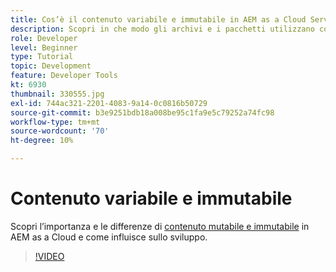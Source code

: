 ```yaml
---
title: Cos’è il contenuto variabile e immutabile in AEM as a Cloud Service?
description: Scopri in che modo gli archivi e i pacchetti utilizzano contenuti mutabili e immutabili e perché è importante in AEM as a Cloud Service.
role: Developer
level: Beginner
type: Tutorial
topic: Development
feature: Developer Tools
kt: 6930
thumbnail: 330555.jpg
exl-id: 744ac321-2201-4083-9a14-0c0816b50729
source-git-commit: b3e9251bdb18a008be95c1fa9e5c79252a74fc98
workflow-type: tm+mt
source-wordcount: '70'
ht-degree: 10%

---
```


# Contenuto variabile e immutabile

Scopri l’importanza e le differenze di [contenuto mutabile e immutabile](https://experienceleague.adobe.com/docs/experience-manager-cloud-service/implementing/developing/aem-project-content-package-structure.html?lang=it) in AEM as a Cloud e come influisce sullo sviluppo.

>[!VIDEO](https://video.tv.adobe.com/v/330555?quality=12&learn=on)
